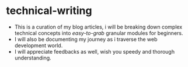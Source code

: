 # technical-writing
* This is a curation of my blog articles, i will be breaking down complex technical concepts into *easy-to-grab* granular modules for beginners.
* I will also be documenting my journey as i traverse the web development world.
* I will appreciate feedbacks as well, wish you speedy and thorough understanding.  
